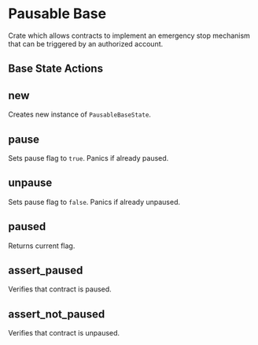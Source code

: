 # Pausable Base

Crate which allows contracts to implement an emergency stop mechanism that can be triggered by an authorized account.

## Base State Actions

## new

Creates new instance of `PausableBaseState`.

## pause

Sets pause flag to `true`. Panics if already paused.

## unpause

Sets pause flag to `false`. Panics if already unpaused.

## paused

Returns current flag.

## assert_paused

Verifies that contract is paused.

## assert_not_paused

Verifies that contract is unpaused.
